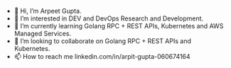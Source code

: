 - 👋 Hi, I’m Arpeet Gupta.
- 👀 I’m interested in DEV and DevOps Research and Development. 
- 🌱 I’m currently learning Golang RPC + REST APIs,  Kubernetes and AWS Managed Services.
- 💞️ I’m looking to collaborate on Golang RPC + REST APIs and Kubernetes.
- 📫 How to reach me linkedin.com/in/arpit-gupta-060674164

